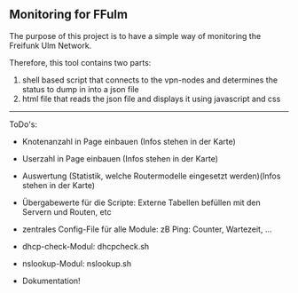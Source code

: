 ## Monitoring for FFulm

The purpose of this project is to have a simple way of monitoring the Freifunk Ulm Network.

Therefore, this tool contains two parts:
1. shell based script that connects to the vpn-nodes and determines the status to dump in into a json file
2. html file that reads the json file and displays it using javascript and css


------
ToDo's:
* Knotenanzahl in Page einbauen (Infos stehen in der Karte)

* Userzahl in Page einbauen (Infos stehen in der Karte)

* Auswertung (Statistik, welche Routermodelle eingesetzt werden)(Infos stehen in der Karte)

* Übergabewerte für die Scripte: Externe Tabellen befüllen mit den Servern und Routen, etc

* zentrales Config-File für alle Module: zB Ping: Counter, Wartezeit, ...

* dhcp-check-Modul: dhcpcheck.sh

* nslookup-Modul: nslookup.sh

* Dokumentation!
